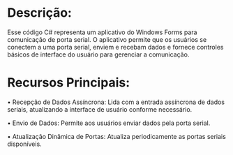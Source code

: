 # Descrição:

Esse código C# representa um aplicativo do Windows Forms para comunicação de porta serial. O aplicativo permite que os usuários se conectem a uma porta serial, enviem e recebam dados e fornece controles básicos de interface do usuário para gerenciar a comunicação.

# Recursos Principais:

•	Recepção de Dados Assíncrona: Lida com a entrada assíncrona de dados seriais, atualizando a interface de usuário conforme necessário.

•	Envio de Dados: Permite aos usuários enviar dados pela porta serial.

•	Atualização Dinâmica de Portas: Atualiza periodicamente as portas seriais disponíveis.